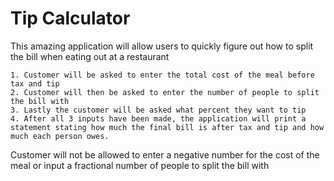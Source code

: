 # **Tip Calculator**

This amazing application will allow users to quickly figure out how to split the bill when eating out at a restaurant

    1. Customer will be asked to enter the total cost of the meal before tax and tip
    2. Customer will then be asked to enter the number of people to split the bill with
    3. Lastly the customer will be asked what percent they want to tip
    4. After all 3 inputs have been made, the application will print a statement stating how much the final bill is after tax and tip and how much each person owes.

Customer will not be allowed to enter a negative number for the cost of the meal or input a fractional number of people to split the bill with